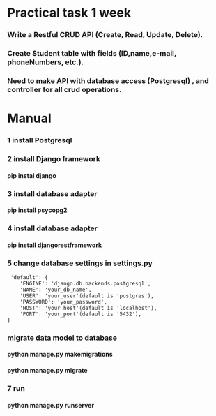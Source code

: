 # Practical task 1 week
### Write a Restful CRUD API (Create, Read, Update, Delete).
### Create Student table with fields (ID,name,e-mail, phoneNumbers, etc.). 
### Need to make API with database access (Postgresql) , and controller for all crud operations.

# Manual
### 1 install Postgresql
### 2 install Django framework
#### pip instal django
### 3 install database adapter
#### pip install psycopg2
### 4 install database adapter
#### pip install djangorestframework 
### 5 change database settings in settings.py
     'default': {
        'ENGINE': 'django.db.backends.postgresql',
        'NAME': 'your_db_name',
        'USER': 'your_user'(default is 'postgres'),
        'PASSWORD': 'your_password',
        'HOST': 'your_host'(default is 'localhost'),
        'PORT': 'your_port'(default is '5432'),
    }
### migrate data model to database
#### python manage.py makemigrations
#### python manage.py migrate
### 7 run
#### python manage.py runserver
